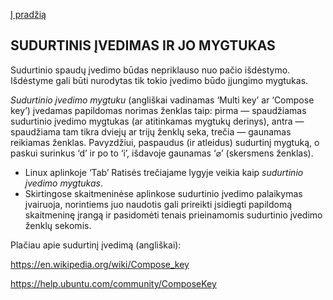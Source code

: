 [Į pradžią](../README.md)

SUDURTINIS ĮVEDIMAS IR JO MYGTUKAS
----------------------------------

Sudurtinio spaudų įvedimo būdas nepriklauso nuo pačio išdėstymo. Išdėstyme gali būti nurodytas tik tokio įvedimo būdo įjungimo mygtukas.

_Sudurtinio įvedimo mygtuku_ (angliškai vadinamas ‘Multi key’ ar ‘Compose key’) įvedamas papildomas norimas ženklas taip: pirma — spaudžiamas sudurtinio įvedimo mygtukas (ar atitinkamas mygtukų derinys), antra — spaudžiama tam tikra dviejų ar trijų ženklų seka, trečia — gaunamas reikiamas ženklas. Pavyzdžiui, paspaudus (ir atleidus) sudurtinį mygtuką, o paskui surinkus ‘d’ ir po to ‘i’, išdavoje gaunamas ‘⌀’ (skersmens ženklas).

+ Linux aplinkoje ‘Tab’ Ratisės trečiajame lygyje veikia kaip _sudurtinio įvedimo mygtukas_.
+ Skirtingose skaitmeninėse aplinkose sudurtinio įvedimo palaikymas įvairuoja, norintiems juo naudotis gali prireikti įsidiegti papildomą skaitmeninę įrangą ir pasidomėti tenais prieinamomis sudurtinio įvedimo ženklų sekomis.

Plačiau apie sudurtinį įvedimą (angliškai):

https://en.wikipedia.org/wiki/Compose_key

https://help.ubuntu.com/community/ComposeKey
